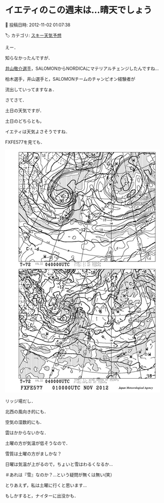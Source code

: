 # イエティのこの週末は…晴天でしょう

📅 投稿日時: 2012-11-02 01:07:38

🏷️ カテゴリ: [スキー天気予想](c6554f5c3c106093b511a8daae23757e8.md)

えー．





知らなかったんですが．


[井山敬介選手](http://ameblo.jp/ksuk3/entry-11377510723.html)，SALOMONからNORDICAにマテリアルチェンジしたんですね…


柏木選手，井山選手と，SALOMONチームのチャンピオン経験者が


流出していってますなぁ．





さてさて．


土日の天気ですが．


土日のどちらとも，


イエティは天気よさそうですね．





FXFE577を見ても．




![53b589a729c31e6484d9e5c9bc0a96ba.jpg](images/53b589a729c31e6484d9e5c9bc0a96ba.jpg)




リッジ場だし．


北西の風向き的にも．


空気の湿数的にも．


雲はかからないかな．





土曜の方が気温が低そうなので．


雪質は土曜の方がましかな？


日曜は気温が上がるので，ちょいと雪はわるくなるか…


＃あれは『雪』なのか？…という疑問が無くは無い(笑）





とりあえず，私は土曜に行くと思います…


もしかすると，ナイターに出没かも．
